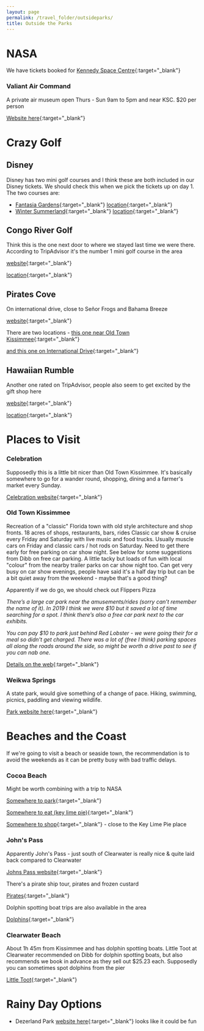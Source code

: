```yaml
---
layout: page
permalink: /travel_folder/outsideparks/
title: Outside the Parks
---
```

# NASA

We have tickets booked for [Kennedy Space Centre](https://www.kennedyspacecenter.com){:target="\_blank"}

### Valiant Air Command
A private air museum open Thurs - Sun 9am to 5pm and near KSC. $20 per person 

[Website here](https://www.valiantaircommand.com){:target="\_blank"}

# Crazy Golf

## Disney

Disney has two mini golf courses and I think these are both included in our Disney tickets. We should check this when we pick the tickets up on day 1. The two courses are:

- [Fantasia Gardens](https://www.disneyworld.co.uk/recreation/fantasia-gardens-fairways-miniature-golf/){:target="\_blank"} [location](https://goo.gl/maps/gzfYXLAJmRYs3VCH6){:target="\_blank"}
- [Winter Summerland](https://www.disneyworld.co.uk/recreation/winter-summerland-miniature-golf/){:target="\_blank"} [location](https://goo.gl/maps/Qw413KUNVaNqowtq7){:target="\_blank"}

## Congo River Golf
Think this is the one next door to where we stayed last time we were there. According to TripAdvisor it's the number 1 mini golf course in the area

[website](https://www.congoriver.com){:target="\_blank"}

[location](https://goo.gl/maps/akytGoDP3RvXFLMH7){:target="\_blank"}

## Pirates Cove

On international drive, close to Se&ntilde;or Frogs and Bahama Breeze

[website](https://www.piratescove.net/locations/florida/orlando/){:target="\_blank"}

There are two locations - [this one near Old Town Kissimmee](https://goo.gl/maps/nNLwzC13JpgoJR6T8){:target="\_blank"}

[and this one on International Drive](https://goo.gl/maps/nNLwzC13JpgoJR6T8){:target="\_blank"}

## Hawaiian Rumble

Another one rated on TripAdvisor, people also seem to get excited by the gift shop here

[website](https://www.hawaiianrumbleorlando.com){:target="\_blank"}

[location](https://goo.gl/maps/nVKNq2Ko2fLRzH2y9){:target="\_blank"}


# Places to Visit


### Celebration
Supposedly this is a little bit nicer than Old Town Kissimmee. It's basically somewhere to go for a wander round, shopping, dining and a farmer's market every Sunday. 

[Celebration website](https://celebrationtowncenter.com){:target="\_blank"}


### Old Town Kissimmee
Recreation of a "classic" Florida town with old style architecture and shop fronts. 18 acres of shops, restaurants, bars, rides 
Classic car show & cruise every  Friday and Saturday with live music and food trucks. Usually muscle cars on Friday and classic cars / hot rods on Saturday. Need to get there early for free parking on car show night. See below for some suggestions from Dibb on free car parking. A little tacky but loads of fun with local "colour" from the nearby trailer parks on car show night too.
Can get very busy on car show evenings, people have said it's a half day trip but can be a bit quiet away from the weekend - maybe that's a good thing?

Apparently if we do go, we should check out Flippers Pizza


*There’s a large car park near the amusements/rides (sorry can’t remember the name of it). In 2019 I think we were $10 but it saved a lot of time searching for a spot. I think there’s also a free car park next to the car exhibits.*

*You can pay $10 to park just behind Red Lobster - we were going their for a meal so didn't get charged. There was a lot of (free I think) parking spaces all along the roads around the side, so might be worth a drive past to see if you can nab one.*

[Details on the web](https://myoldtownusa.com/category/events/){:target="\_blank"}


### Weikwa Springs
A state park, would give something of a change of pace. Hiking, swimming, picnics, paddling and viewing wildlife. 

[Park website here](https://www.floridastateparks.org/parks-and-trails/wekiwa-springs-state-park){:target="\_blank"}



# Beaches and the Coast

If we're going to visit a beach or seaside town, the recommendation is to avoid the weekends as it can be pretty busy with bad traffic delays.

### Cocoa Beach
Might be worth combining with a trip to NASA

[Somewhere to park](https://www.visitspacecoast.com/cocoa-beach/things-to-do/lori-wilson-park){:target="\_blank"}

[Somewhere to eat (key lime pie)](https://flkeylimepies.com/){:target="\_blank"}

[Somewhere to shop](https://www.ronjonsurfshop.com/location/detail.aspx?LocationId=7){:target="\_blank"} - close to the Key Lime Pie place

### John's Pass
Apparently John's Pass - just south of Clearwater is really nice & quite laid back compared to Clearwater

[Johns Pass website](https://www.johnspass.com){:target="\_blank"}

There's a pirate ship tour, pirates and frozen custard

[Pirates](https://youtu.be/O3s-F4hhMgc){:target="\_blank"}

Dolphin spotting boat trips are also available in the area

[Dolphins](https://www.johnspass.com/family-entertainment/madeira-beach/tampa-bay-dolphin-tours/){:target="\_blank"}	

### Clearwater Beach
About 1h 45m from Kissimmee and has dolphin spotting boats.
Little Toot at Clearwater recommended on Dibb for dolphin spotting boats, but also recommends we book in advance as they sell out $25.23 each. Supposedly you can sometimes spot dolphins from the pier

[Little Toot](https://www.littletoot.us){:target="\_blank"}

# Rainy Day Options

- Dezerland Park [website here](https://dezerlandpark.com/orlando/){:target="\_blank"} looks like it could be fun

